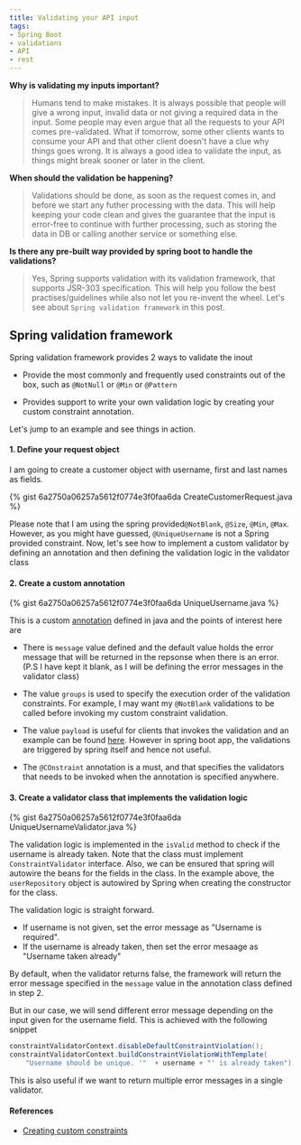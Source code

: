 ```yaml
---
title: Validating your API input
tags:
- Spring Boot
- validations
- API
- rest
---
```


**Why is validating my inputs important?**

> Humans tend to make mistakes. It is always possible that people will give a wrong input, invalid data or not giving a required data in the input. Some people may even argue that all the requests to your API comes pre-validated. What if tomorrow, some other clients wants to consume your API and that other client doesn't have a clue why things goes wrong. It is always a good idea to validate the input, as things might break sooner or later in the client.

**When should the validation be happening?**

> Validations should be done, as soon as the request comes in, and before we start any futher processing with the data. This will help keeping your code clean and gives the guarantee that the input is error-free to continue with further processing, such as storing the data in DB or calling another service or something else.

**Is there any pre-built way provided by spring boot to handle the validations?**
> Yes, Spring supports validation with its validation framework, that supports JSR-303 specification. This will help you follow the best practises/guidelines while also not let you re-invent the wheel. Let's see about `Spring validation framework` in this post.


## Spring validation framework
Spring validation framework provides 2 ways to validate the inout
*  Provide the most commonly and frequently used constraints out of the box, such as `@NotNull` or `@Min` or `@Pattern`

*  Provides support to write your own validation logic by creating your custom constraint annotation.

Let's jump to an example and see things in action.

#### 1. Define your request object
I am going to create a customer object with username, first and last names as fields.

{% gist 6a2750a06257a5612f0774e3f0faa6da CreateCustomerRequest.java %}


Please note that I am using the spring provided`@NotBlank`, `@Size`,  `@Min`,  `@Max`. However, as you might have guessed, `@UniqueUsername` is not a Spring provided constraint. Now, let's see how to implement a custom validator by defining an annotation and then defining the validation logic in the validator class

#### 2. Create a custom annotation
{% gist 6a2750a06257a5612f0774e3f0faa6da UniqueUsername.java %}

This is a custom [annotation](https://www.javatpoint.com/java-annotation) defined in java and the points of interest here are
* There is `message` value defined and the default value holds the error message that will be returned in the repsonse when there is an error. (P.S I have kept it blank, as I will be defining the error messages in the validator class)

* The value `groups` is used to specify the execution order of the validation constraints. For example, I may want my `@NotBlank` validations to be called before invoking my custom constraint validation.

* The value `payload` is useful for clients that invokes the validation and an example can be found [here](https://docs.jboss.org/hibernate/validator/5.1/reference/en-US/html/validator-customconstraints.html#validator-customconstraints-constraintannotation). However in spring boot app, the validations are triggered by spring itself and hence not useful.

* The `@COnstraint` annotation is a must, and that specifies the validators that needs to be invoked when the annotation is specified anywhere.

#### 3. Create a validator class that implements the validation logic 
{% gist 6a2750a06257a5612f0774e3f0faa6da UniqueUsernameValidator.java %}

The validation logic is implemented in the `isValid` method to check if the username is already taken. Note that the class must implement `ConstraintValidator` interface. Also, we can be ensured that spring will autowire the beans for the fields in the class. In the example above, the `userRepository`  object is autowired by Spring when creating the constructor for the class.

The validation logic is straight forward.
- If username is not given, set the error message as "Username is required". 
- If the username is already taken, then set the error mesaage as "Username taken already"

By default, when the validator returns false, the framework will return the error message specified in the `message` value in the annotation class defined in step 2.

But in our case, we will send different error message depending on the input given for the username field. This is achieved with the following snippet

```java
constraintValidatorContext.disableDefaultConstraintViolation();
constraintValidatorContext.buildConstraintViolationWithTemplate(
    "Username should be unique. '"  + username + "' is already taken").addConstraintViolation();
```
This is also useful if we want to return multiple error messages in a single validator.
#### References
* [Creating custom constraints](https://docs.jboss.org/hibernate/validator/5.1/reference/en-US/html/validator-customconstraints.html
)
